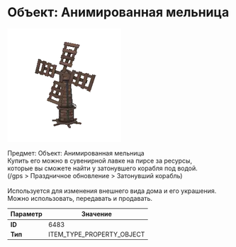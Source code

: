 # Объект: Анимированная мельница

![Item Image](../img/6483.webp?raw=true)

Предмет: Объект: Анимированная мельница<br>Купить его можно в сувенирной лавке на пирсе за ресурсы,<br>которые вы сможете найти у затонувшего корабля под водой.<br>(/gps > Праздничное обновление > Затонувший корабль)<br><br>Используется для изменения внешнего вида дома и его украшения.<br>Можно использовать, передавать и продавать.


| Параметр | Значение |
|----------|----------|
| **ID** | 6483 |
| **Тип** | ITEM_TYPE_PROPERTY_OBJECT |

